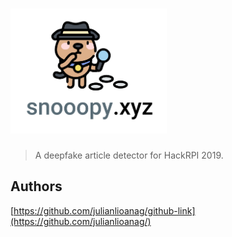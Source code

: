 # <img src="app/templates/images/logo1.png" alt="snooopy" width="250" height="200">
> A deepfake article detector for HackRPI 2019.

## Authors

[https://github.com/julianlioanag/github-link](https://github.com/julianlioanag/)

